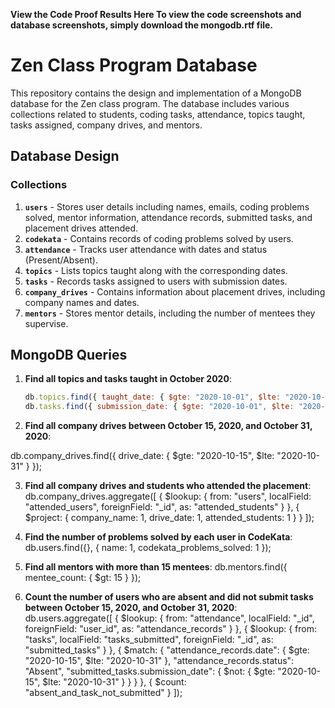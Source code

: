 **View the Code Proof Results Here To view the code screenshots and database screenshots, simply download the mongodb.rtf file.**


# Zen Class Program Database

This repository contains the design and implementation of a MongoDB database for the Zen class program. The database includes various collections related to students, coding tasks, attendance, topics taught, tasks assigned, company drives, and mentors.

## Database Design

### Collections

1. **`users`** - Stores user details including names, emails, coding problems solved, mentor information, attendance records, submitted tasks, and placement drives attended.
2. **`codekata`** - Contains records of coding problems solved by users.
3. **`attendance`** - Tracks user attendance with dates and status (Present/Absent).
4. **`topics`** - Lists topics taught along with the corresponding dates.
5. **`tasks`** - Records tasks assigned to users with submission dates.
6. **`company_drives`** - Contains information about placement drives, including company names and dates.
7. **`mentors`** - Stores mentor details, including the number of mentees they supervise.

## MongoDB Queries

1. **Find all topics and tasks taught in October 2020**:
   ```javascript
   db.topics.find({ taught_date: { $gte: "2020-10-01", $lte: "2020-10-31" } });
   db.tasks.find({ submission_date: { $gte: "2020-10-01", $lte: "2020-10-31" } });
   
2. **Find all company drives between October 15, 2020, and October 31, 2020**:
   
db.company_drives.find({ drive_date: { $gte: "2020-10-15", $lte: "2020-10-31" } });

3. **Find all company drives and students who attended the placement**:
db.company_drives.aggregate([
  {
    $lookup: {
      from: "users",
      localField: "attended_users",
      foreignField: "_id",
      as: "attended_students"
    }
  },
  {
    $project: {
      company_name: 1,
      drive_date: 1,
      attended_students: 1
    }
  }
]);

4. **Find the number of problems solved by each user in CodeKata**:
db.users.find({}, { name: 1, codekata_problems_solved: 1 });

5. **Find all mentors with more than 15 mentees**:
db.mentors.find({ mentee_count: { $gt: 15 } });

6. **Count the number of users who are absent and did not submit tasks between October 15, 2020, and October 31, 2020**:
db.users.aggregate([
  {
    $lookup: {
      from: "attendance",
      localField: "_id",
      foreignField: "user_id",
      as: "attendance_records"
    }
  },
  {
    $lookup: {
      from: "tasks",
      localField: "tasks_submitted",
      foreignField: "_id",
      as: "submitted_tasks"
    }
  },
  {
    $match: {
      "attendance_records.date": { $gte: "2020-10-15", $lte: "2020-10-31" },
      "attendance_records.status": "Absent",
      "submitted_tasks.submission_date": { $not: { $gte: "2020-10-15", $lte: "2020-10-31" } }
    }
  },
  {
    $count: "absent_and_task_not_submitted"
  }
]);


